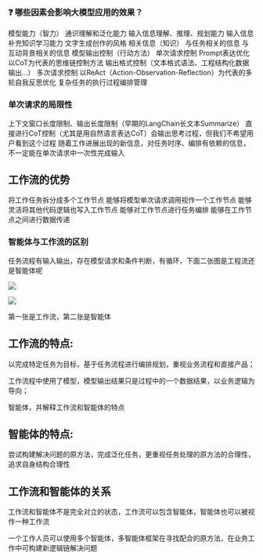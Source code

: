 ### ❓ 哪些因素会影响大模型应用的效果？

模型能力（智力）
通识理解和泛化能力
输入信息理解、推理、规划能力
输入信息补充知识学习能力
文字生成创作的风格
相关信息（知识）
与任务相关的信息
与互动背景相关的信息
模型输出控制（行动方法）
单次请求控制
Prompt表达优化
以CoT为代表的思维链控制方法
输出格式控制（文本格式语法、工程结构化数据输出…）
多次请求控制
以ReAct（Action-Observation-Reflection）为代表的多轮自我反思优化
复杂任务的执行过程编排管理
### 单次请求的局限性

上下文窗口长度限制、输出长度限制（早期的LangChain长文本Summarize）
直接进行CoT控制（尤其是用自然语言表达CoT）会输出思考过程，但我们不希望用户看到这个过程
随着工作进展出现的新信息，对任务时序、编排有依赖的信息，不一定能在单次请求中一次性完成输入
## 工作流的优势

将工作任务拆分成多个工作节点
能够将模型单次请求调用视作一个工作节点
能够灵活将其他代码逻辑也写入工作节点
能够对工作节点进行任务编排
能够在工作节点之间进行数据传递
### 智能体与工作流的区别

任务流程有输入输出，存在模型请求和条件判断，有循环，下面二张图是工程流还是智能体呢

![](https://uaadh1dz7gu.feishu.cn/space/api/box/stream/download/asynccode/?code=OTQzMTgwOTkzMWY4OWIzMjQxNDYzM2IwZDcxY2QxMjBfbDBlcFlLSlBJQ05PdVFwUkp6V1EyUW02NnAwQ2pIWjdfVG9rZW46STBvVmI0M2hKb3pKbHZ4NUNJS2NOQ2tvbkRlXzE3MzMxMzgyOTM6MTczMzE0MTg5M19WNA)

![](https://uaadh1dz7gu.feishu.cn/space/api/box/stream/download/asynccode/?code=ZDk4M2FhMTRhNGQ2YThjOTQxYThmZGFjN2Q0OTMyYTdfZGkxYlpKRzZWZzQ5NHR2TGJFRUdxbW9oTk9jUkp2RlZfVG9rZW46UXVqN2J5U2hZb3J6SWR4eFdIMGNqc3hVbkRjXzE3MzMxMzgyOTM6MTczMzE0MTg5M19WNA)

第一张是工作流，第二张是智能体

## 工作流的特点:
    

以完成特定任务为目标，基于任务流程进行编排规划，重视业务流程和直接产品；

工作流程中使用了模型，模型输出结果只是过程中的一个数据结果，以业务逻辑为导向；

智能体，并解释工作流和智能体的特点

## 智能体的特点:
    

尝试构建解决问题的原方法，完成泛化任务，更重视任务处理的原方法的合理性，追求自身结构合理性
## 工作流和智能体的关系
    

工作流和智能体不是完全对立的状态，工作流可以包含智能体，智能体也可以被视作一种工作流

一个工作人员可以使用多个智能体，多智能体框架在寻找配合的原方法，在业务工作中可构建新逻辑链解决问题